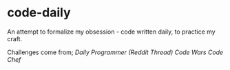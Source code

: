 # code-daily
An attempt to formalize my obsession - code written daily, to practice my craft.

Challenges come from;
    _Daily Programmer (Reddit Thread)_ 
    _Code Wars_ 
    _Code Chef_
